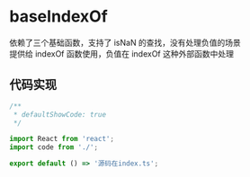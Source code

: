# baseIndexOf

依赖了三个基础函数，支持了 isNaN 的查找，没有处理负值的场景  
提供给 indexOf 函数使用，负值在 indexOf 这种外部函数中处理

## 代码实现

```jsx
/**
 * defaultShowCode: true
 */

import React from 'react';
import code from './';

export default () => '源码在index.ts';
```
